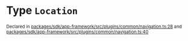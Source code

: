 # Type `Location`
<sub>Declared in [packages/sdk/app-framework/src/plugins/common/navigation.ts:28](https://github.com/dxos/dxos/blob/061d3392e/packages/sdk/app-framework/src/plugins/common/navigation.ts#L28) and [packages/sdk/app-framework/src/plugins/common/navigation.ts:40](https://github.com/dxos/dxos/blob/061d3392e/packages/sdk/app-framework/src/plugins/common/navigation.ts#L40)</sub>






